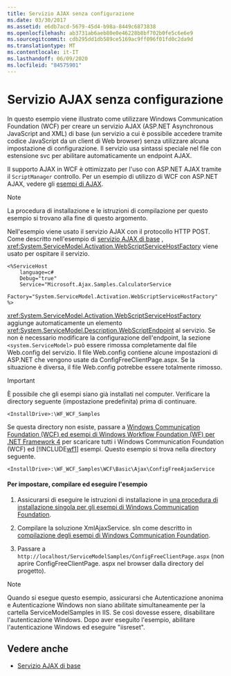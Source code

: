 ```yaml
---
title: Servizio AJAX senza configurazione
ms.date: 03/30/2017
ms.assetid: e6db7acd-5679-45d4-b98a-8449c6873838
ms.openlocfilehash: ab3731ab6aeb80e0e46228b8bf702b0fe5c6e6e9
ms.sourcegitcommit: cdb295dd1db589ce5169ac9ff096f01fd0c2da9d
ms.translationtype: MT
ms.contentlocale: it-IT
ms.lasthandoff: 06/09/2020
ms.locfileid: "84575901"
---
```

# <a name="ajax-service-without-configuration"></a>Servizio AJAX senza configurazione

In questo esempio viene illustrato come utilizzare Windows Communication Foundation (WCF) per creare un servizio AJAX (ASP.NET Asynchronous JavaScript and XML) di base (un servizio a cui è possibile accedere tramite codice JavaScript da un client di Web browser) senza utilizzare alcuna impostazione di configurazione. Il servizio usa sintassi speciale nel file con estensione svc per abilitare automaticamente un endpoint AJAX.

Il supporto AJAX in WCF è ottimizzato per l'uso con ASP.NET AJAX tramite il `ScriptManager` controllo. Per un esempio di utilizzo di WCF con ASP.NET AJAX, vedere gli [esempi di AJAX](ajax.md).

> [!NOTE]
> La procedura di installazione e le istruzioni di compilazione per questo esempio si trovano alla fine di questo argomento.

 Nell'esempio viene usato il servizio AJAX con il protocollo HTTP POST. Come descritto nell'esempio di [servizio AJAX di base](basic-ajax-service.md) , <xref:System.ServiceModel.Activation.WebScriptServiceHostFactory> viene usato per ospitare il servizio.

```text
<%ServiceHost
    language=c#
    Debug="true"
    Service="Microsoft.Ajax.Samples.CalculatorService
    Factory="System.ServiceModel.Activation.WebScriptServiceHostFactory"
%>
```

<xref:System.ServiceModel.Activation.WebScriptServiceHostFactory> aggiunge automaticamente un elemento <xref:System.ServiceModel.Description.WebScriptEndpoint> al servizio. Se non è necessario modificare la configurazione dell'endpoint, la sezione `<system.ServiceModel>` può essere rimossa completamente dal file Web.config del servizio. Il file Web.config contiene alcune impostazioni di ASP.NET che vengono usate da ConfigFreeClientPage.aspx. Se la situazione è diversa, il file Web.config potrebbe essere totalmente rimosso.

> [!IMPORTANT]
> È possibile che gli esempi siano già installati nel computer. Verificare la directory seguente (impostazione predefinita) prima di continuare.
>
> `<InstallDrive>:\WF_WCF_Samples`
>
> Se questa directory non esiste, passare a [Windows Communication Foundation (WCF) ed esempi di Windows Workflow Foundation (WF) per .NET Framework 4](https://www.microsoft.com/download/details.aspx?id=21459) per scaricare tutti i Windows Communication Foundation (WCF) ed [!INCLUDE[wf1](../../../../includes/wf1-md.md)] esempi. Questo esempio si trova nella directory seguente.
>
> `<InstallDrive>:\WF_WCF_Samples\WCF\Basic\Ajax\ConfigFreeAjaxService`

#### <a name="to-set-up-build-and-run-the-sample"></a>Per impostare, compilare ed eseguire l'esempio

1. Assicurarsi di eseguire le istruzioni di installazione in [una procedura di installazione singola per gli esempi di Windows Communication Foundation](one-time-setup-procedure-for-the-wcf-samples.md).

2. Compilare la soluzione XmlAjaxService. sln come descritto in [compilazione degli esempi di Windows Communication Foundation](building-the-samples.md).

3. Passare a `http://localhost/ServiceModelSamples/ConfigFreeClientPage.aspx` (non aprire ConfigFreeClientPage. aspx nel browser dalla directory del progetto).

> [!NOTE]
> Quando si esegue questo esempio, assicurarsi che Autenticazione anonima e Autenticazione Windows non siano abilitate simultaneamente per la cartella ServiceModelSamples in IIS. Se così dovesse essere, disabilitare l'autenticazione Windows. Dopo aver eseguito l'esempio, abilitare l'autenticazione Windows ed eseguire "iisreset".

## <a name="see-also"></a>Vedere anche

- [Servizio AJAX di base](basic-ajax-service.md)
